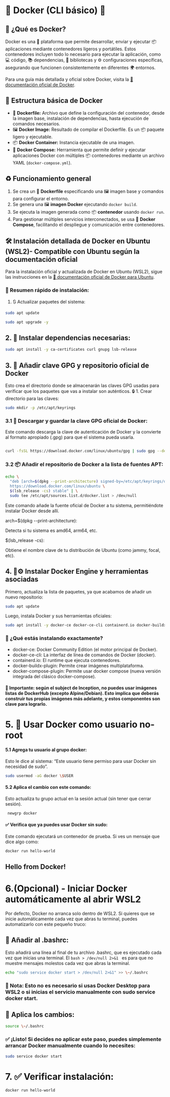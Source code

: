 # 🐳 Docker (CLI básico) 🐋

## 🐋 ¿Qué es Docker?

Docker es una 🚢 plataforma que permite desarrollar, enviar y ejecutar 📦 aplicaciones mediante contenedores ligeros y portátiles. Estos contenedores incluyen todo lo necesario para ejecutar la aplicación, como 💻 código, 📚 dependencias, 📖 bibliotecas y ⚙️ configuraciones específicas, asegurando que funcionen consistentemente en diferentes 🌍 entornos.

Para una guía más detallada y oficial sobre Docker, visita la [📖 documentación oficial de Docker](https://docs.docker.com/).

## 📁 Estructura básica de Docker

- 📄 **Dockerfile:** Archivo que define la configuración del contenedor, desde la imagen base, instalación de dependencias, hasta ejecución de comandos necesarios.
- 🖼️ **Docker Image:** Resultado de compilar el Dockerfile. Es un 📦 paquete ligero y ejecutable.
- 📦 **Docker Container:** Instancia ejecutable de una imagen.
- 🔧 **Docker Compose:** Herramienta que permite definir y ejecutar aplicaciones Docker con múltiples 📦 contenedores mediante un archivo YAML (`docker-compose.yml`).

## ♻️ Funcionamiento general

1. Se crea un 📄 **Dockerfile** especificando una 🖼️ imagen base y comandos para configurar el entorno.
2. Se genera una 🖼️ **imagen Docker** ejecutando `docker build`.
3. Se ejecuta la imagen generada como 📦 **contenedor** usando `docker run`.
4. Para gestionar múltiples servicios interconectados, se usa 🔧 **Docker Compose**, facilitando el despliegue y comunicación entre contenedores.

## 🛠️ Instalación detallada de Docker en Ubuntu (WSL2)- Compatible con Ubuntu según la documentación oficial

Para la instalación oficial y actualizada de Docker en Ubuntu (WSL2), sigue las instrucciones en la [📖 documentación oficial de Docker para Ubuntu](https://docs.docker.com/engine/install/ubuntu/).

### 🚩 Resumen rápido de instalación:

1. 🔃 Actualizar paquetes del sistema:

```bash
sudo apt update
```
```bash
sudo apt upgrade -y
```

## 2. 📅 Instalar dependencias necesarias:

```bash
sudo apt install -y ca-certificates curl gnupg lsb-release
```

## 3. 🔐 Añadir clave GPG y repositorio oficial de Docker

Esto crea el directorio donde se almacenarán las claves GPG usadas para verificar que los paquetes que vas a instalar son auténticos.
🔒 1. Crear directorio para las claves:
```bash
sudo mkdir -p /etc/apt/keyrings
```

### 3.1 🔑 Descargar y guardar la clave GPG oficial de Docker:

Este comando descarga la clave de autenticación de Docker y la convierte al formato apropiado (.gpg) para que el sistema pueda usarla.
```bash

curl -fsSL https://download.docker.com/linux/ubuntu/gpg | sudo gpg --dearmor -o /etc/apt/keyrings/docker.gpg
```

### 3.2 📦 Añadir el repositorio de Docker a la lista de fuentes APT:
```bash
echo \
  "deb [arch=$(dpkg --print-architecture) signed-by=/etc/apt/keyrings/docker.gpg] \
  https://download.docker.com/linux/ubuntu \
  $(lsb_release -cs) stable" | \
  sudo tee /etc/apt/sources.list.d/docker.list > /dev/null
```
Este comando añade la fuente oficial de Docker a tu sistema, permitiéndote instalar Docker desde allí.

arch=$(dpkg --print-architecture): 

Detecta si tu sistema es amd64, arm64, etc.


$(lsb_release -cs): 

Obtiene el nombre clave de tu distribución de Ubuntu (como jammy, focal, etc).

## 4. 🧰⚙️ Instalar Docker Engine y herramientas asociadas
Primero, actualiza la lista de paquetes, ya que acabamos de añadir un nuevo repositorio:


```bash
sudo apt update
```
Luego, instala Docker y sus herramientas oficiales:


```bash
sudo apt install -y docker-ce docker-ce-cli containerd.io docker-buildx-plugin docker-compose-plugin
````
### 🧩 ¿Qué estás instalando exactamente?

- docker-ce: Docker Community Edition (el motor principal de Docker).
- docker-ce-cli: La interfaz de línea de comandos de Docker (docker).
- containerd.io: El runtime que ejecuta contenedores.
- docker-buildx-plugin: Permite crear imágenes multiplataforma.
- docker-compose-plugin: Permite usar docker compose (nueva versión integrada del clásico docker-compose).

#### 📌 Importante: según el subject de Inception, no puedes usar imágenes listas de DockerHub (excepto Alpine/Debian). Esto implica que deberás construir tus propias imágenes más adelante, y estos componentes son clave para lograrlo.

# 5. 👤 Usar Docker como usuario no-root

#### 5.1 Agrega tu usuario al grupo docker:
  
  Esto le dice al sistema: “Este usuario tiene permiso para usar Docker sin necesidad de sudo”.
  ```bash
  sudo usermod -aG docker \$USER
  ```

#### 5.2 Aplica el cambio con este comando:
  
  Esto actualiza tu grupo actual en la sesión actual (sin tener que cerrar sesión).
  ```bash
   newgrp docker
  ```

#### ✅ Verifica que ya puedes usar Docker sin sudo:
  Este comando ejecutará un contenedor de prueba. Si ves un mensaje que dice algo como:
  ```bash
  docker run hello-world
  ````

## Hello from Docker!


# 6.(Opcional) - Iniciar Docker automáticamente al abrir WSL2
Por defecto, Docker no arranca solo dentro de WSL2. Si quieres que se inicie automáticamente cada vez que abras tu terminal, puedes automatizarlo con este pequeño truco:

## 📅 Añadir al .bashrc:

Esto añadirá una línea al final de tu archivo .bashrc, que es ejecutado cada vez que inicias una terminal. El ```bash > /dev/null 2>&1 ``` es para que no muestre mensajes molestos cada vez que abras la terminal.
```bash
echo "sudo service docker start > /dev/null 2>&1" >> \~/.bashrc
```

### 🧠 Nota: Esto no es necesario si usas Docker Desktop para WSL2 o si inicias el servicio manualmente con sudo service docker start.

## 🔀 Aplica los cambios:


```bash 
source \~/.bashrc
```
### ✅ ¡Listo! Si decides no aplicar este paso, puedes simplemente arrancar Docker manualmente cuando lo necesites:


```bash
sudo service docker start
```
# 7. ✅ Verificar instalación:

```bash
docker run hello-world
```

